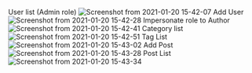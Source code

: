 User list (Admin role)
![Screenshot from 2021-01-20 15-42-07](https://user-images.githubusercontent.com/72479838/105328043-342d3500-5c02-11eb-954f-32c4ca10ed9a.png)
Add User
![Screenshot from 2021-01-20 15-42-28](https://user-images.githubusercontent.com/72479838/105328206-63dc3d00-5c02-11eb-8a7f-28a7a1f09919.png)
Impersonate role to Author 
![Screenshot from 2021-01-20 15-42-41](https://user-images.githubusercontent.com/72479838/105328236-6b034b00-5c02-11eb-819e-bba74dff3368.png)
Category list 
![Screenshot from 2021-01-20 15-42-51](https://user-images.githubusercontent.com/72479838/105328274-75254980-5c02-11eb-87e7-94715a10fb49.png)
Tag List 
![Screenshot from 2021-01-20 15-43-02](https://user-images.githubusercontent.com/72479838/105328313-7eaeb180-5c02-11eb-9006-9c45101ab1c5.png)
Add Post
![Screenshot from 2021-01-20 15-43-28](https://user-images.githubusercontent.com/72479838/105328461-a6057e80-5c02-11eb-8c26-f01b39bbe351.png)
Post List 
![Screenshot from 2021-01-20 15-43-34](https://user-images.githubusercontent.com/72479838/105328415-98e88f80-5c02-11eb-83e2-0416c07f162f.png)
